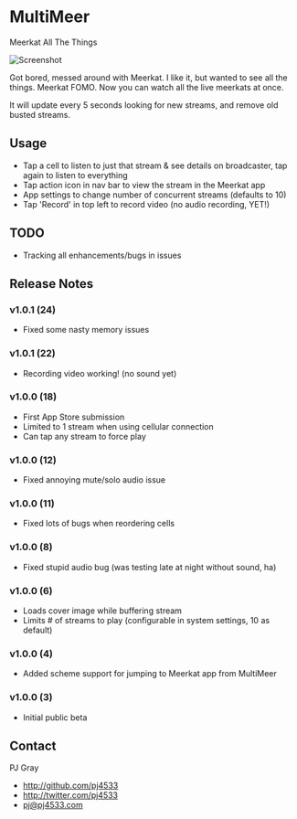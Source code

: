 # MultiMeer
Meerkat All The Things

![Screenshot](multimeer.gif "Screenshot")

Got bored, messed around with Meerkat. I like it, but wanted to see all the things.  Meerkat FOMO. Now you can watch all the live meerkats at once.

It will update every 5 seconds looking for new streams, and remove old busted streams.

## Usage

- Tap a cell to listen to just that stream & see details on broadcaster, tap again to listen to everything
- Tap action icon in nav bar to view the stream in the Meerkat app
- App settings to change number of concurrent streams (defaults to 10)
- Tap 'Record' in top left to record video (no audio recording, YET!)

## TODO

-  Tracking all enhancements/bugs in issues

## Release Notes

###  v1.0.1 (24)
-  Fixed some nasty memory issues

###  v1.0.1 (22)
-  Recording video working! (no sound yet)

###  v1.0.0 (18)
-  First App Store submission
-  Limited to 1 stream when using cellular connection
-  Can tap any stream to force play

###  v1.0.0 (12)
-  Fixed annoying mute/solo audio issue

###  v1.0.0 (11)
-  Fixed lots of bugs when reordering cells

###  v1.0.0 (8)
-  Fixed stupid audio bug (was testing late at night without sound, ha)

###  v1.0.0 (6)
-  Loads cover image while buffering stream
-  Limits # of streams to play (configurable in system settings, 10 as default)

###  v1.0.0 (4)
-  Added scheme support for jumping to Meerkat app from MultiMeer

###  v1.0.0 (3)
-  Initial public beta

## Contact

PJ Gray

- http://github.com/pj4533
- http://twitter.com/pj4533
- pj@pj4533.com
